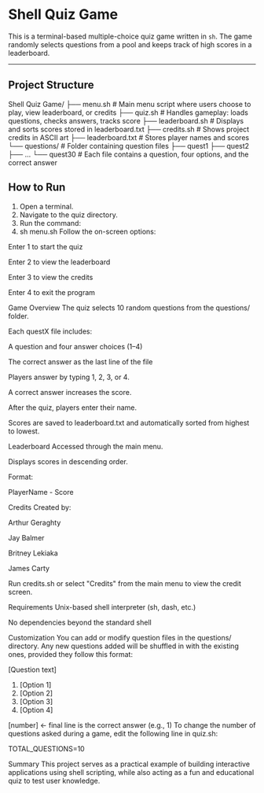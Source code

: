 # Shell Quiz Game

This is a terminal-based multiple-choice quiz game written in `sh`. The game randomly selects questions from a pool and keeps track of high scores in a leaderboard.

---

## Project Structure

Shell Quiz Game/
├── menu.sh            # Main menu script where users choose to play, view leaderboard, or credits
├── quiz.sh            # Handles gameplay: loads questions, checks answers, tracks score
├── leaderboard.sh     # Displays and sorts scores stored in leaderboard.txt
├── credits.sh         # Shows project credits in ASCII art
├── leaderboard.txt    # Stores player names and scores
└── questions/         # Folder containing question files
    ├── quest1
    ├── quest2
    ├── ...
    └── quest30        # Each file contains a question, four options, and the correct answer

## How to Run

1. Open a terminal.
2. Navigate to the quiz directory.
3. Run the command:
4. sh menu.sh
Follow the on-screen options:

Enter 1 to start the quiz

Enter 2 to view the leaderboard

Enter 3 to view the credits

Enter 4 to exit the program

Game Overview
The quiz selects 10 random questions from the questions/ folder.

Each questX file includes:

A question and four answer choices (1–4)

The correct answer as the last line of the file

Players answer by typing 1, 2, 3, or 4.

A correct answer increases the score.

After the quiz, players enter their name.

Scores are saved to leaderboard.txt and automatically sorted from highest to lowest.

Leaderboard
Accessed through the main menu.

Displays scores in descending order.

Format:

PlayerName - Score


Credits
Created by:

Arthur Geraghty

Jay Balmer

Britney Lekiaka

James Carty

Run credits.sh or select "Credits" from the main menu to view the credit screen.

Requirements
Unix-based shell interpreter (sh, dash, etc.)

No dependencies beyond the standard shell

Customization
You can add or modify question files in the questions/ directory. Any new questions added will be shuffled in with the existing ones, provided they follow this format:


[Question text]
1. [Option 1]
2. [Option 2]
3. [Option 3]
4. [Option 4]

[number]    ← final line is the correct answer (e.g., 1)
To change the number of questions asked during a game, edit the following line in quiz.sh:


TOTAL_QUESTIONS=10


Summary
This project serves as a practical example of building interactive applications using shell scripting, while also acting as a fun and educational quiz to test user knowledge.
